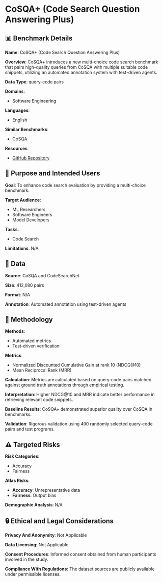 # CoSQA+ (Code Search Question Answering Plus)

## 📊 Benchmark Details

**Name**: CoSQA+ (Code Search Question Answering Plus)

**Overview**: CoSQA+ introduces a new multi-choice code search benchmark that pairs high-quality queries from CoSQA with multiple suitable code snippets, utilizing an automated annotation system with test-driven agents.

**Data Type**: query-code pairs

**Domains**:
- Software Engineering

**Languages**:
- English

**Similar Benchmarks**:
- CoSQA

**Resources**:
- [GitHub Repository](https://github.com/DeepSoftwareAnalytics/CoSQA_Plus)

## 🎯 Purpose and Intended Users

**Goal**: To enhance code search evaluation by providing a multi-choice benchmark.

**Target Audience**:
- ML Researchers
- Software Engineers
- Model Developers

**Tasks**:
- Code Search

**Limitations**: N/A

## 💾 Data

**Source**: CoSQA and CodeSearchNet

**Size**: 412,080 pairs

**Format**: N/A

**Annotation**: Automated annotation using test-driven agents

## 🔬 Methodology

**Methods**:
- Automated metrics
- Test-driven verification

**Metrics**:
- Normalized Discounted Cumulative Gain at rank 10 (NDCG@10)
- Mean Reciprocal Rank (MRR)

**Calculation**: Metrics are calculated based on query-code pairs matched against ground truth annotations through empirical testing.

**Interpretation**: Higher NDCG@10 and MRR indicate better performance in retrieving relevant code snippets.

**Baseline Results**: CoSQA+ demonstrated superior quality over CoSQA in benchmarks.

**Validation**: Rigorous validation using 400 randomly selected query-code pairs and test programs.

## ⚠️ Targeted Risks

**Risk Categories**:
- Accuracy
- Fairness

**Atlas Risks**:
- **Accuracy**: Unrepresentative data
- **Fairness**: Output bias

**Demographic Analysis**: N/A

## 🔒 Ethical and Legal Considerations

**Privacy And Anonymity**: Not Applicable

**Data Licensing**: Not Applicable

**Consent Procedures**: Informed consent obtained from human participants involved in the study.

**Compliance With Regulations**: The dataset sources are publicly available under permissible licenses.
